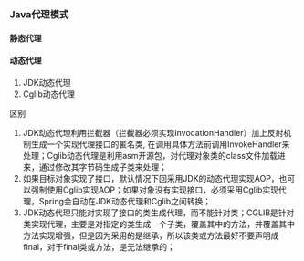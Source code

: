 ### Java代理模式

#### 静态代理

#### 动态代理

1. JDK动态代理
2. Cglib动态代理

区别

1. JDK动态代理利用拦截器（拦截器必须实现InvocationHandler）加上反射机制生成一个实现代理接口的匿名类, 在调用具体方法前调用InvokeHandler来处理；Cglib动态代理是利用asm开源包，对代理对象类的class文件加载进来，通过修改其字节码生成子类来处理；
2. 如果目标对象实现了接口，默认情况下回采用JDK的动态代理实现AOP，也可以强制使用Cglib实现AOP；如果对象没有实现接口，必须采用Cglib实现代理，Spring会自动在JDK动态代理和Cglib之间转换；
3. JDK动态代理只能对实现了接口的类生成代理，而不能针对类；CGLIB是针对类实现代理，主要是对指定的类生成一个子类，覆盖其中的方法，并覆盖其中方法实现增强，但是因为采用的是继承，所以该类或方法最好不要声明成final，对于final类或方法，是无法继承的；